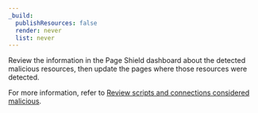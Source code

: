 ```yaml
---
_build:
  publishResources: false
  render: never
  list: never
---
```


Review the information in the Page Shield dashboard about the detected malicious resources, then update the pages where those resources were detected.

For more information, refer to [Review scripts and connections considered malicious](/page-shield/detection/review-malicious-scripts/).